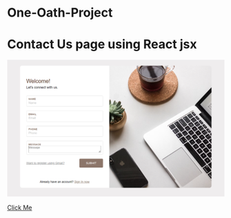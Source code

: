 ﻿# One-Oath-Project
# Contact Us page using React jsx
<img src="https://github.com/yogendra105/One-Oath-Project/blob/main/project-Snapshot.png" alt="Snapshot">

<a href="https://silver-axolotl-bd32aa.netlify.app/">Click Me</a>
